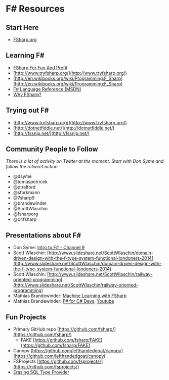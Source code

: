F# Resources
=========

Start Here
---

 - [FSharp.org](http://fsharp.org/)

Learning F#
---

 - [FSharp For Fun And Profit](http://fsharpforfunandprofit.com)
 - [http://www.tryfsharp.org/](http://www.tryfsharp.org/)
 - [http://en.wikibooks.org/wiki/Programming:F_Sharp](http://en.wikibooks.org/wiki/Programming:F_Sharp)
 - [F# Language Reference (MSDN)](http://msdn.microsoft.com/en-us/library/dd233181.aspx)
 - [Why FSharp?](http://fpbridge.co.uk/why-fsharp.html)

Trying out F#
---

 - [http://www.tryfsharp.org/](http://www.tryfsharp.org/)
 - [http://dotnetfiddle.net/](http://dotnetfiddle.net/)
 - [http://fssnip.net/](http://fssnip.net/)

Community People to Follow
---
*There is a lot of activity on Twitter at the moment. Start with Don Syme and follow the retweet action*

 - @dsyme
 - @tomaspetricek
 - @ptrelford
 - @sforkmann
 - @7sharp9
 - @brandewinder
 - @ScottWlaschin
 - @fsharporg
 - @c4fsharp


Presentations about F#
---

 - Don Syme: [Intro to F# - Channel 9](http://channel9.msdn.com/Series/C9-Lectures-Dr-Don-Syme-Introduction-to-F-)
 - Scott Wlaschin: [http://www.slideshare.net/ScottWlaschin/domain-driven-design-with-the-f-type-system-functional-londoners-2014](http://www.slideshare.net/ScottWlaschin/domain-driven-design-with-the-f-type-system-functional-londoners-2014)
 - Scott Wlaschin: [http://www.slideshare.net/ScottWlaschin/railway-oriented-programming](http://www.slideshare.net/ScottWlaschin/railway-oriented-programming)
 - Mathias Brandewinder: [Machine Learning with FSharp](https://github.com/mathias-brandewinder/Presentations/tree/master/Machine-Learning-With-FSharp)
 - Mathias Brandewinder: [F# for C# Devs](https://github.com/mathias-brandewinder/Presentations/tree/master/fsharp-for-csharp-devs), [Youtube](https://www.youtube.com/watch?v=H0pS5UnVa2E)

Fun Projects
---

 - Primary GitHub repo [https://github.com/fsharp/](https://github.com/fsharp/)
     - FAKE [https://github.com/fsharp/FAKE](https://github.com/fsharp/FAKE)
 - Canopy [https://github.com/lefthandedgoat/canopy](https://github.com/lefthandedgoat/canopy)
 - FSProjects [https://github.com/fsprojects/](https://github.com/fsprojects/)
 - [Erasing SQL Type Provider](http://www.pinksquirrellabs.com/post/2013/12/09/The-Erasing-SQL-type-provider.aspx)